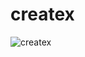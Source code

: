 # createx

![createx](https://user-images.githubusercontent.com/84022271/163541169-1e43788d-9d54-40a3-83aa-0e2bae61a1a4.png)
